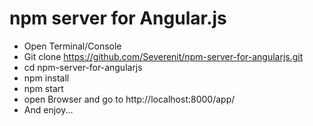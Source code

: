 npm server for Angular.js
========================

* Open Terminal/Console
* Git clone https://github.com/Severenit/npm-server-for-angularjs.git
* cd npm-server-for-angularjs
* npm install
* npm start
* open Browser and go to http://localhost:8000/app/
* And enjoy...

